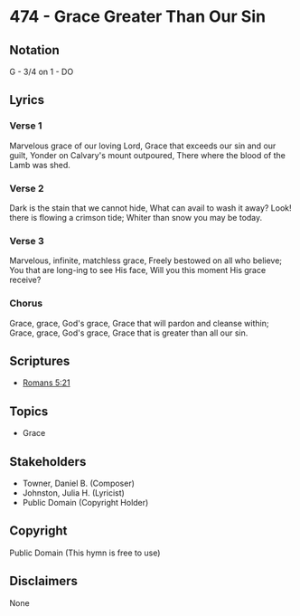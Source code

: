 # 474 - Grace Greater Than Our Sin

## Notation

G - 3/4 on 1 - DO

## Lyrics

### Verse 1

Marvelous grace of our loving Lord, Grace that exceeds our sin and our guilt, Yonder on Calvary's mount outpoured, There where the blood of the Lamb was shed. 

### Verse 2

Dark is the stain that we cannot hide, What can avail to wash it away? Look! there is flowing a crimson tide; Whiter than snow you may be today.

### Verse 3

 Marvelous, infinite, matchless grace, Freely bestowed on all who believe; You that are long-ing to see His face, Will you this moment His grace receive? 

### Chorus

Grace, grace, God's grace, Grace that will pardon and cleanse within; Grace, grace, God's grace, Grace that is greater than all our sin. 


## Scriptures

- [Romans 5:21](https://www.biblegateway.com/passage/?search=Romans%205%3A21)

## Topics

- Grace

## Stakeholders

- Towner, Daniel B. (Composer)
- Johnston, Julia H. (Lyricist)
- Public Domain (Copyright Holder)

## Copyright

Public Domain
(This hymn is free to use)

## Disclaimers

None

